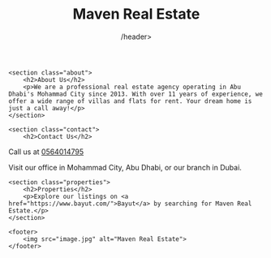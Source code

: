 <!DOCTYPE html>
<html lang="en">
<head>
    <meta charset="UTF-8">
    <meta name="viewport" content="width=device-width, initial-scale=1.0">
    <title>Maven Real Estate</title>
    <link rel="stylesheet" href="styles.css">
</head>
<body>
    <header>
        <h1>Maven Real Estate</h1>/header>
    </header>

    <section class="about">
        <h2>About Us</h2>
        <p>We are a professional real estate agency operating in Abu Dhabi's Mohammad City since 2013. With over 11 years of experience, we offer a wide range of villas and flats for rent. Your dream home is just a call away!</p>
    </section>
    
    <section class="contact">
        <h2>Contact Us</h2>
 <p>Call us at <a href="tel:+971564014795">0564014795</a></p>
        <p>Visit our office in Mohammad City, Abu Dhabi, or our branch in Dubai.</p>
    </section>
    
    <section class="properties">
        <h2>Properties</h2>
        <p>Explore our listings on <a href="https://www.bayut.com/">Bayut</a> by searching for Maven Real Estate.</p>
    </section>
    
    <footer>
        <img src="image.jpg" alt="Maven Real Estate">
    </footer>
</body>
</html>
